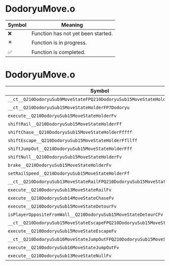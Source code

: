 # DodoryuMove.o
| Symbol | Meaning 
| ------------- | ------------- 
| :x: | Function has not yet been started. 
| :eight_pointed_black_star: | Function is in progress. 
| :white_check_mark: | Function is completed. 


# DodoryuMove.o
| Symbol | Decompiled? |
| ------------- | ------------- |
| `__ct__Q210DodoryuSub9MoveStateFPQ210DodoryuSub15MoveStateHolder` | :x: |
| `__ct__Q210DodoryuSub15MoveStateHolderFP7Dodoryu` | :x: |
| `execute__Q210DodoryuSub15MoveStateHolderFv` | :x: |
| `shiftRail__Q210DodoryuSub15MoveStateHolderFf` | :x: |
| `shiftChase__Q210DodoryuSub15MoveStateHolderFffff` | :x: |
| `shiftEscape__Q210DodoryuSub15MoveStateHolderFfllff` | :x: |
| `shiftJumpOut__Q210DodoryuSub15MoveStateHolderFff` | :x: |
| `shiftNull__Q210DodoryuSub15MoveStateHolderFv` | :x: |
| `brake__Q210DodoryuSub15MoveStateHolderFv` | :x: |
| `setRailSpeed__Q210DodoryuSub15MoveStateHolderFf` | :x: |
| `__ct__Q210DodoryuSub13MoveStateRailFPQ210DodoryuSub15MoveStateHolder` | :x: |
| `execute__Q210DodoryuSub13MoveStateRailFv` | :x: |
| `execute__Q210DodoryuSub14MoveStateChaseFv` | :x: |
| `execute__Q210DodoryuSub15MoveStateDetourFv` | :x: |
| `isPlayerOppositeFromWall__Q210DodoryuSub15MoveStateDetourCFv` | :x: |
| `__ct__Q210DodoryuSub15MoveStateEscapeFPQ210DodoryuSub15MoveStateHolder` | :x: |
| `execute__Q210DodoryuSub15MoveStateEscapeFv` | :x: |
| `__ct__Q210DodoryuSub16MoveStateJumpOutFPQ210DodoryuSub15MoveStateHolder` | :x: |
| `execute__Q210DodoryuSub16MoveStateJumpOutFv` | :x: |
| `execute__Q210DodoryuSub13MoveStateNullFv` | :x: |
